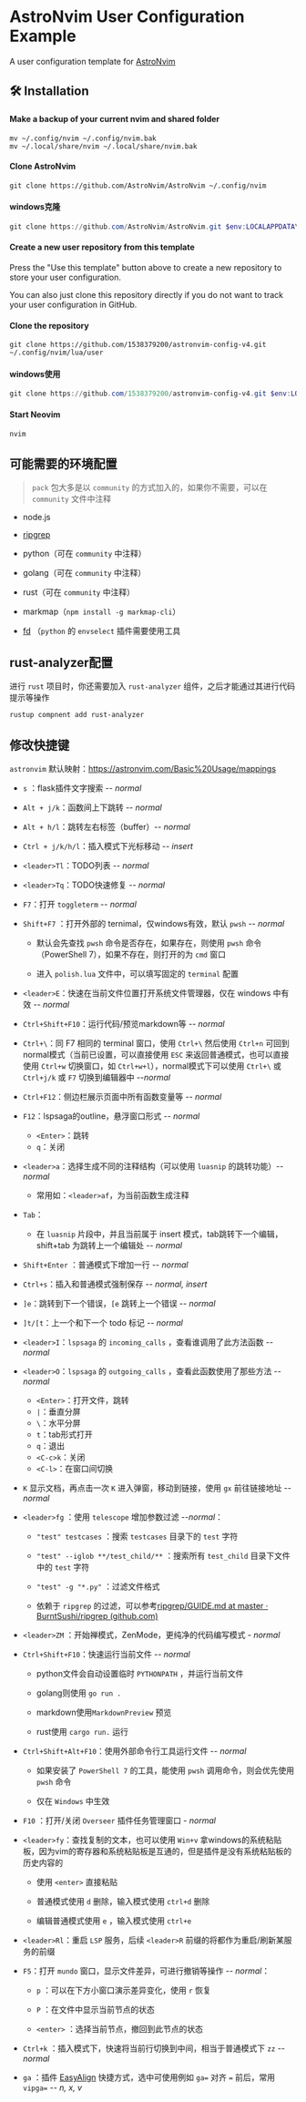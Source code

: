 # AstroNvim User Configuration Example

A user configuration template for [AstroNvim](https://github.com/AstroNvim/AstroNvim)

## 🛠️ Installation

#### Make a backup of your current nvim and shared folder

```shell
mv ~/.config/nvim ~/.config/nvim.bak
mv ~/.local/share/nvim ~/.local/share/nvim.bak
```

#### Clone AstroNvim

```shell
git clone https://github.com/AstroNvim/AstroNvim ~/.config/nvim
```

#### windows克隆

```powershell
git clone https://github.com/AstroNvim/AstroNvim.git $env:LOCALAPPDATA\nvim
```

#### Create a new user repository from this template

Press the "Use this template" button above to create a new repository to store your user configuration.

You can also just clone this repository directly if you do not want to track your user configuration in GitHub.

#### Clone the repository

```shell
git clone https://github.com/1538379200/astronvim-config-v4.git ~/.config/nvim/lua/user
```

#### windows使用

```powershell
git clone https://github.com/1538379200/astronvim-config-v4.git $env:LOCALAPPDATA\nvim\lua\user
```

#### Start Neovim

```shell
nvim
```

 

## 可能需要的环境配置

> `pack` 包大多是以 `community` 的方式加入的，如果你不需要，可以在 `community` 文件中注释

- node.js

- [ripgrep](https://github.com/BurntSushi/ripgrep)

- python（可在 `community` 中注释）

- golang（可在 `community` 中注释）

- rust（可在 `community` 中注释）

- markmap（`npm install -g markmap-cli`）

- [fd](https://github.com/sharkdp/fd) （`python` 的 `envselect` 插件需要使用工具



## rust-analyzer配置

进行 `rust` 项目时，你还需要加入 `rust-analyzer` 组件，之后才能通过其进行代码提示等操作

```base
rustup compnent add rust-analyzer
```





## 修改快捷键

`astronvim` 默认映射：https://astronvim.com/Basic%20Usage/mappings

- `s` ：flask插件文字搜索 -- *normal*

- `Alt + j/k`：函数间上下跳转 -- *normal*

- `Alt + h/l`：跳转左右标签（buffer）-- *normal*

- `Ctrl + j/k/h/l`：插入模式下光标移动 -- *insert*

- `<leader>Tl`：TODO列表 -- *normal*

- `<leader>Tq`：TODO快速修复 -- *normal*

- `F7`：打开 `toggleterm`  -- *normal*

- `Shift+F7` ：打开外部的 ternimal，仅windows有效，默认 `pwsh`  -- *normal*
  
  - 默认会先查找 `pwsh` 命令是否存在，如果存在，则使用 `pwsh` 命令（PowerShell 7），如果不存在，则打开的为 `cmd` 窗口
  
  - 进入 `polish.lua` 文件中，可以填写固定的 `terminal` 配置

- `<leader>E`：快速在当前文件位置打开系统文件管理器，仅在 windows 中有效 -- *normal*

- `Ctrl+Shift+F10`：运行代码/预览markdown等 -- *normal*

- `Ctrl+\`：同 F7 相同的 terminal 窗口，使用 `Ctrl+\` 然后使用 `Ctrl+n` 可回到normal模式（当前已设置，可以直接使用 `ESC` 来返回普通模式，也可以直接使用 `Ctrl+w` 切换窗口，如 `Ctrl+w+l`），normal模式下可以使用 `Ctrl+\` 或 `Ctrl+j/k` 或 `F7` 切换到编辑器中 --*normal*

- `Ctrl+F12`：侧边栏展示页面中所有函数变量等 -- *normal*

- `F12`：lspsaga的outline，悬浮窗口形式 -- *normal*
  
  - `<Enter>`：跳转
  - `q`：关闭

- `<leader>a`：选择生成不同的注释结构（可以使用 `luasnip` 的跳转功能）-- *normal*
  
  - 常用如：`<leader>af`，为当前函数生成注释

- `Tab`：
  
  - 在 `luasnip` 片段中，并且当前属于 insert 模式，tab跳转下一个编辑，shift+tab 为跳转上一个编辑处  --  *normal*

- `Shift+Enter` ：普通模式下增加一行 -- *normal*

- `Ctrl+s`：插入和普通模式强制保存 -- *normal, insert*

- `]e`：跳转到下一个错误，`[e` 跳转上一个错误 -- *normal*

- `]t/[t`：上一个和下一个 todo 标记 -- *normal*

- `<leader>I`：`lspsaga` 的 `incoming_calls` ，查看谁调用了此方法函数 -- *normal*

- `<leader>O`：`lspsaga` 的 `outgoing_calls` ，查看此函数使用了那些方法 -- *normal*
  
  - `<Enter>`：打开文件，跳转
  - `|`：垂直分屏
  - `\`：水平分屏
  - `t`：tab形式打开
  - `q`：退出
  - `<C-c>k`：关闭
  - `<C-l>`：在窗口间切换

- `K` 显示文档，再点击一次 `K` 进入弹窗，移动到链接，使用 `gx` 前往链接地址 -- *normal*

- `<leader>fg` ：使用 `telescope` 增加参数过滤  --*normal*：
  
  - `"test" testcases` ：搜索 `testcases` 目录下的 `test` 字符
  
  - `"test" --iglob **/test_child/**` ：搜索所有 `test_child` 目录下文件中的 `test` 字符
  
  - `"test" -g "*.py"` ：过滤文件格式
  
  - 依赖于 `ripgrep` 的过滤，可以参考[ripgrep/GUIDE.md at master · BurntSushi/ripgrep (github.com)](https://github.com/BurntSushi/ripgrep/blob/master/GUIDE.md)

- `<leader>ZM` ：开始禅模式，ZenMode，更纯净的代码编写模式 - *normal*

- `Ctrl+Shift+F10`：快速运行当前文件  -- *normal*
  
  - python文件会自动设置临时 `PYTHONPATH` ，并运行当前文件
  
  - golang则使用 `go run .` 
  
  - markdown使用`MarkdownPreview` 预览
  
  - rust使用 `cargo run.` 运行

- `Ctrl+Shift+Alt+F10`：使用外部命令行工具运行文件  -- *normal*
  
  - 如果安装了 `PowerShell 7` 的工具，能使用 `pwsh` 调用命令，则会优先使用 `pwsh` 命令
  
  - 仅在 `Windows` 中生效

- `F10` ：打开/关闭 `Overseer` 插件任务管理窗口 - *normal*

- `<leader>fy`：查找复制的文本，也可以使用 `Win+v` 拿windows的系统粘贴板，因为vim的寄存器和系统粘贴板是互通的，但是插件是没有系统粘贴板的历史内容的
  
  - 使用 `<enter>` 直接粘贴
  
  - 普通模式使用 `d` 删除，输入模式使用 `ctrl+d` 删除
  
  - 编辑普通模式使用 `e` ，输入模式使用 `ctrl+e`

- `<leader>Rl`：重启 `LSP` 服务，后续 `<leader>R` 前缀的将都作为重启/刷新某服务的前缀

- `F5`：打开 `mundo` 窗口，显示文件差异，可进行撤销等操作 -- *normal*：
  
  - `p` ：可以在下方小窗口演示差异变化，使用 `r` 恢复
  
  - `P` ：在文件中显示当前节点的状态
  
  - `<enter>` ：选择当前节点，撤回到此节点的状态

- `Ctrl+k` ：插入模式下，快速将当前行切换到中间，相当于普通模式下 `zz`  -- *normal*

- `ga` ：插件 [EasyAlign](https://github.com/junegunn/vim-easy-align) 快捷方式，选中可使用例如 `ga=` 对齐 `=` 前后，常用 `vipga=` -- *n, x, v*
